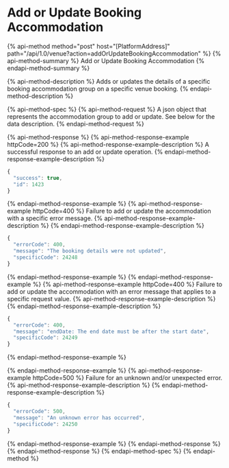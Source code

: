 # Add or Update Booking Accommodation

{% api-method method="post" host="\[PlatformAddress\]" path="/api/1.0/venue?action=addOrUpdateBookingAccommodation" %}
{% api-method-summary %}
Add or Update Booking Accommodation
{% endapi-method-summary %}

{% api-method-description %}
Adds or updates the details of a specific booking accommodation group on a specific venue booking.
{% endapi-method-description %}

{% api-method-spec %}
{% api-method-request %}
A json object that represents the accommodation group to add or update. See below for the data description.
{% endapi-method-request %}

{% api-method-response %}
{% api-method-response-example httpCode=200 %}
{% api-method-response-example-description %}
A successful response to an add or update operation.
{% endapi-method-response-example-description %}
```javascript
{
  "success": true,
  "id": 1423
}
```
{% endapi-method-response-example %}
{% api-method-response-example httpCode=400 %}
Failure to add or update the accommodation with a specific error message.
{% api-method-response-example-description %}
{% endapi-method-response-example-description %}
```javascript
{
  "errorCode": 400,
  "message": "The booking details were not updated",
  "specificCode": 24248
}
```
{% endapi-method-response-example %}
{% endapi-method-response-example %}
{% api-method-response-example httpCode=400 %}
Failure to add or update the accommodation with an error message that applies to a specific request value.
{% api-method-response-example-description %}
{% endapi-method-response-example-description %}
```javascript
{
  "errorCode": 400,
  "message": "endDate: The end date must be after the start date",
  "specificCode": 24249
}
```
{% endapi-method-response-example %}

{% endapi-method-response-example %}
{% api-method-response-example httpCode=500 %}
Failure for an unknown and/or unexpected error.
{% api-method-response-example-description %}
{% endapi-method-response-example-description %}
```javascript
{
  "errorCode": 500,
  "message": "An unknown error has occurred",
  "specificCode": 24250
}
```
{% endapi-method-response-example %}
{% endapi-method-response %}
{% endapi-method-response %}
{% endapi-method-spec %}
{% endapi-method %}

